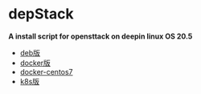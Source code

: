 # depStack

**A  install script  for  opensttack  on deepin linux OS  20.5**

- [deb版](README-normal.md)
- [docker版](README-docker.md)
- [docker-centos7](README-centos7.md )
- [k8s版](README-k8s.md )

